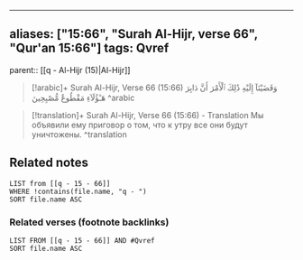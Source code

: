 
---
aliases: ["15:66", "Surah Al-Hijr, verse 66", "Qur'an 15:66"]
tags: Qvref
---

parent:: [[q - Al-Hijr (15)|Al-Hijr]]

> [!arabic]+ Surah Al-Hijr, Verse 66 (15:66)
> <span class="quran-arabic">وَقَضَيْنَآ إِلَيْهِ ذَٰلِكَ ٱلْأَمْرَ أَنَّ دَابِرَ هَـٰٓؤُلَآءِ مَقْطُوعٌ مُّصْبِحِينَ</span>
^arabic

> [!translation]+ Surah Al-Hijr, Verse 66 (15:66) - Translation
> Мы объявили ему приговор о том, что к утру все они будут уничтожены.
^translation



## Related notes
```dataview
LIST from [[q - 15 - 66]]
WHERE !contains(file.name, "q - ")
SORT file.name ASC
```

### Related verses (footnote backlinks)
```dataview
LIST FROM [[q - 15 - 66]] AND #Qvref
SORT file.name ASC
```

